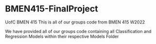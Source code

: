 # BMEN415-FinalProject
UofC BMEN 415 
This is all of our groups code from BMEN 415 W2022

We have provided all of our groups code containing all Classification and Regression Models within their respective Models Folder
